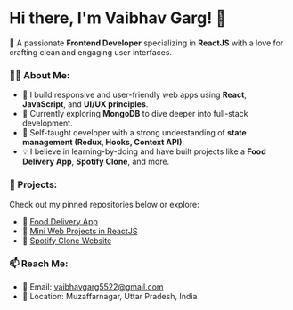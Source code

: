 # Hi there, I'm Vaibhav Garg! 👋

🚀 A passionate **Frontend Developer** specializing in **ReactJS** with a love for crafting clean and engaging user interfaces.

### 👨‍💻 About Me:
- 🔭 I build responsive and user-friendly web apps using **React**, **JavaScript**, and **UI/UX principles**.
- 🌱 Currently exploring **MongoDB** to dive deeper into full-stack development.
- 🧠 Self-taught developer with a strong understanding of **state management (Redux, Hooks, Context API)**.
- 💡 I believe in learning-by-doing and have built projects like a **Food Delivery App**, **Spotify Clone**, and more.

### 💼 Projects:
Check out my pinned repositories below or explore:
- 🔗 [Food Delivery App](https://github.com/vaibhavgarg5522/Food-Delivery-App)
- 🔗 [Mini Web Projects in ReactJS](https://github.com/vaibhavgarg5522/Mini-Web-Projects-ReactJS)
- 🔗 [Spotify Clone Website](https://github.com/vaibhavgarg5522/SpotifyCloneWebsite)

### 📫 Reach Me:
- 📧 Email: [vaibhavgarg5522@gmail.com](mailto:vaibhavgarg5522@gmail.com)
- 📍 Location: Muzaffarnagar, Uttar Pradesh, India
